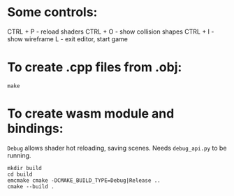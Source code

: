 # Some controls:
CTRL + P - reload shaders
CTRL + O - show collision shapes
CTRL + I - show wireframe
L - exit editor, start game


# To create .cpp files from .obj:
```
make
```
# To create wasm module and bindings:
`Debug` allows shader hot reloading, saving scenes. Needs `debug_api.py` to be running.
```
mkdir build
cd build
emcmake cmake -DCMAKE_BUILD_TYPE=Debug|Release ..
cmake --build .
```